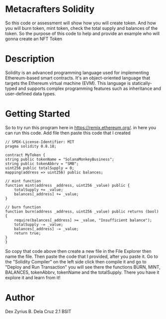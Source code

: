 # Metacrafters Solidity
So this code or assessment will show how you will create token. And how you will burn token, mint token, check the total supply and balances of the token. So the purpose of this code to help and provide an example who will gonna create an NFT Token
# Description
Solidity is an advanced programming language used for implementing Ethereum-based smart contracts. It's an object-oriented language that targets the Ethereum virtual machine (EVM). This language is statically-typed and supports complex programming features such as inheritance and user-defined data types.
# Getting Started
So to try run this program here in https://remix.ethereum.org/. in here you can run this code. Add file then paste this code that I created




    // SPDX-License-Identifier: MIT
    pragma solidity 0.8.18;
    
    contract MyToken {
    string public tokenName = "SolanaMonkeyBusiness";
    string public tokenAbbrv = "SMB";
    uint256 public totalSupply = 0;
    mapping(address => uint256) public balances;

    // mint function
    function mint(address _address, uint256 _value) public {
        totalSupply += _value;
        balances[_address] += _value;
    }

    // burn function
    function burn(address _address, uint256 _value) public returns (bool) {
        require(balances[_address] >= _value, "Insufficient balance");
        totalSupply -= _value;
        balances[_address] -= _value;
        return true;
    }
    }
So copy that code above then create a new file in the File Explorer then name the file. Then paste the code that I provided, after you paste it. Go to the "Solidity Compiler" on the left side click then compile it and go to "Deploy and Run Transaction" you will see there the functions BURN, MINT, BALANCES, tokenAbbrv, tokenName and the totalSupply. There you have it explore it and learn from it!

# Author
Dex Zyrius B. Dela Cruz
2.1 BSIT
